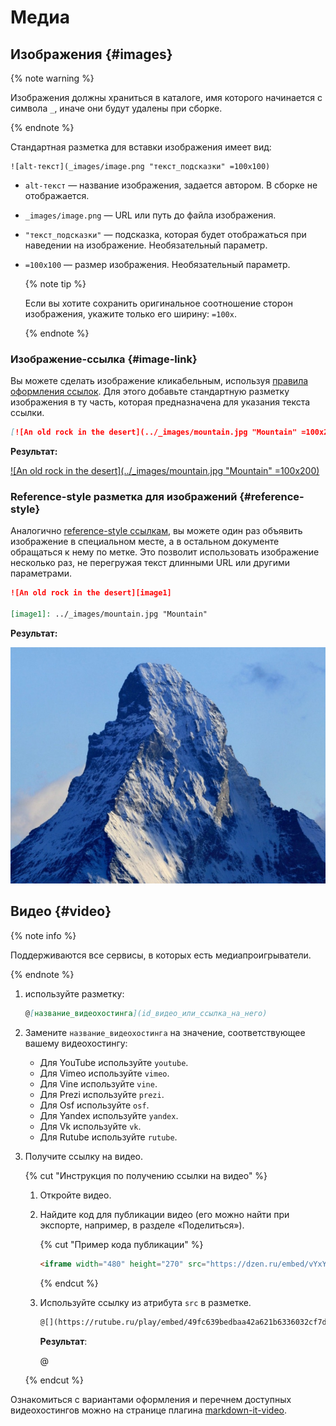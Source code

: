 # Медиа

## Изображения {#images}

{% note warning %}

Изображения должны храниться в каталоге, имя которого начинается с символа `_`, иначе они будут удалены при сборке.

{% endnote %}

Стандартная разметка для вставки изображения имеет вид:
```
![alt-текст](_images/image.png "текст_подсказки" =100x100)
```

  * `alt-текст` —  название изображения, задается автором. В сборке не отображается.
  * `_images/image.png` — URL или путь до файла изображения.
  * `"текст_подсказки"` — подсказка, которая будет отображаться при наведении на изображение. Необязательный параметр.
  * `=100x100` — размер изображения. Необязательный параметр.

    {% note tip %}

    Если вы хотите сохранить оригинальное соотношение сторон изображения, укажите только его ширину: `=100x`.

    {% endnote %}

### Изображение-ссылка {#image-link}

Вы можете сделать изображение кликабельным, используя [правила оформления ссылок](./links.md). Для этого добавьте стандартную разметку изображения в ту часть, которая предназначена для указания текста ссылки.

```markdown
[![An old rock in the desert](../_images/mountain.jpg "Mountain" =100x200)](https://yandex.com/images/search?text=mountain)
```

**Результат:**

[![An old rock in the desert](../_images/mountain.jpg "Mountain" =100x200)](https://yandex.com/images/search?text=mountain)

### Reference-style разметка для изображений {#reference-style}

Аналогично [reference-style ссылкам](./links.md#reference-style), вы можете один раз объявить изображение в специальном месте, а в остальном документе обращаться к нему по метке. Это позволит использовать изображение несколько раз, не перегружая текст длинными URL или другими параметрами.

```markdown
![An old rock in the desert][image1]

[image1]: ../_images/mountain.jpg "Mountain"
```

**Результат:**

![An old rock in the desert][image1]

[image1]: ../_images/mountain.jpg "Mountain"

## Видео {#video}

{% note info %}

Поддерживаются все сервисы, в которых есть медиапроигрыватели.

{% endnote %}

1. используйте разметку: 

    ```markdown
    @[название_видеохостинга](id_видео_или_ссылка_на_него)
    ```

1. Замените `название_видеохостинга` на значение, соответствующее вашему видеохостингу:

    - Для YouTube используйте `youtube`.
    - Для Vimeo используйте `vimeo`.
    - Для Vine используйте `vine`.
    - Для Prezi используйте `prezi`.
    - Для Osf используйте `osf`.
    - Для Yandex используйте `yandex`.
    - Для Vk используйте `vk`.
    - Для Rutube используйте `rutube`.

1. Получите ссылку на видео.

    {% cut "Инструкция по получению ссылки на видео" %}

    1. Откройте видео.
    1. Найдите код для публикации видео (его можно найти при экспорте, например, в разделе «Поделиться»).

        {% cut "Пример кода публикации" %}

        ```html
        <iframe width="480" height="270" src="https://dzen.ru/embed/vYxYrEqN_VWQ?from_block=partner&from=zen&mute=0&autoplay=0&tv=0" allow="autoplay; fullscreen; accelerometer; gyroscope; picture-in-picture; encrypted-media" data-testid="embed-iframe" frameborder="0" scrolling="no" allowfullscreen></iframe>
        ```

        {% endcut %}

    1. Используйте ссылку из атрибута `src` в разметке.

        ```markdown
        @[](https://rutube.ru/play/embed/49fc639bedbaa42a621b6336032cf7db/)
        ```

        **Результат**:

        @[](hhttps://rutube.ru/play/embed/49fc639bedbaa42a621b6336032cf7db/)

    {% endcut %}

Ознакомиться с вариантами оформления и перечнем доступных видеохостингов можно на странице плагина [markdown-it-video](https://www.npmjs.com/package/markdown-it-video).


